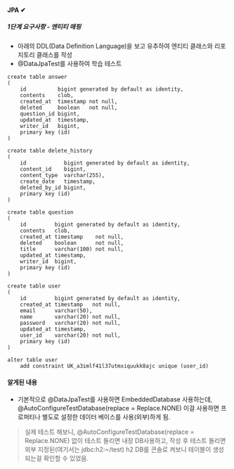 #### JPA ✔
##### 1단계 요구사항 - 엔티티 매핑

* 아래의 DDL(Data Definition Language)을 보고 유추하여 엔티티 클래스와 리포지토리 클래스를 작성
* @DataJpaTest를 사용하여 학습 테스트

```roomsql
create table answer  
(  
    id          bigint generated by default as identity,  
    contents    clob,  
    created_at  timestamp not null,  
    deleted     boolean   not null,  
    question_id bigint,  
    updated_at  timestamp,  
    writer_id   bigint,  
    primary key (id)  
)

create table delete_history
(
    id            bigint generated by default as identity,
    content_id    bigint,
    content_type  varchar(255),
    create_date   timestamp,
    deleted_by_id bigint,
    primary key (id)
)

create table question
(
    id         bigint generated by default as identity,
    contents   clob,
    created_at timestamp    not null,
    deleted    boolean      not null,
    title      varchar(100) not null,
    updated_at timestamp,
    writer_id  bigint,
    primary key (id)
)

create table user
(
    id         bigint generated by default as identity,
    created_at timestamp   not null,
    email      varchar(50),
    name       varchar(20) not null,
    password   varchar(20) not null,
    updated_at timestamp,
    user_id    varchar(20) not null,
    primary key (id)
)

alter table user
    add constraint UK_a3imlf41l37utmxiquukk8ajc unique (user_id)
```

#### 알게된 내용
- 기본적으로 @DataJpaTest를 사용하면 EmbeddedDatabase 사용하는데, @AutoConfigureTestDatabase(replace = Replace.NONE) 이걸 
사용하면 프로퍼티나 별도로 설정한 데이터 베이스를 사용(외부)하게 됨.
> 실제 테스트 해보니, @AutoConfigureTestDatabase(replace = Replace.NONE) 없이 테스트 돌리면 내장 DB사용하고, 
> 작성 후 테스트 돌리면 외부 지정된(여기서는 jdbc:h2:~/test) h2 DB를 콘솔로 켜보니 테이블이 생성되는걸
> 확인할 수 있었음.